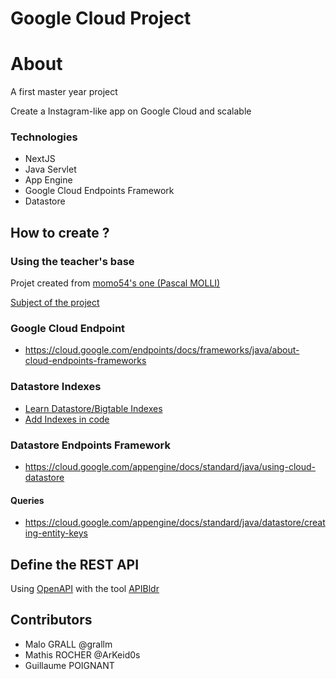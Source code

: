 # Google Cloud Project
# About
A first master year project

Create a Instagram-like app on Google Cloud and scalable

### Technologies
- NextJS
- Java Servlet
- App Engine
- Google Cloud Endpoints Framework
- Datastore


## How to create ?
### Using the teacher's base
Projet created from [momo54's one (Pascal MOLLI)](https://github.com/momo54/webandcloud/)

[Subject of the project](https://docs.google.com/document/d/1sFkj4hjT3DBQopovQNor5hylzWZQABk6DlL_HmMPW4M/edit)

### Google Cloud Endpoint
- https://cloud.google.com/endpoints/docs/frameworks/java/about-cloud-endpoints-frameworks

### Datastore Indexes
- [Learn Datastore/Bigtable Indexes](https://cloud.google.com/datastore/docs/concepts/indexes)
- [Add Indexes in code](https://cloud.google.com/appengine/docs/standard/java/configuring-datastore-indexes-with-index-yaml)

### Datastore Endpoints Framework
- https://cloud.google.com/appengine/docs/standard/java/using-cloud-datastore

#### Queries
- https://cloud.google.com/appengine/docs/standard/java/datastore/creating-entity-keys


## Define the REST API
Using [OpenAPI](https://openapi.tools/) with the tool [APIBldr](https://www.apibldr.com/source)

## Contributors
- Malo GRALL @grallm
- Mathis ROCHER @ArKeid0s
- Guillaume POIGNANT